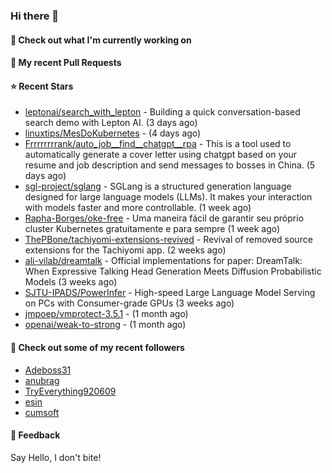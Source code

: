 ### Hi there 👋

#### 👷 Check out what I'm currently working on

#### 🔨 My recent Pull Requests


#### ⭐ Recent Stars

- [leptonai/search_with_lepton](https://github.com/leptonai/search_with_lepton) - Building a quick conversation-based search demo with Lepton AI. (3 days ago)
- [linuxtips/MesDoKubernetes](https://github.com/linuxtips/MesDoKubernetes) -  (4 days ago)
- [Frrrrrrrrank/auto_job__find__chatgpt__rpa](https://github.com/Frrrrrrrrank/auto_job__find__chatgpt__rpa) - This is a tool used to automatically generate a cover letter using chatgpt based on your resume and job description and send messages to bosses in China. (5 days ago)
- [sgl-project/sglang](https://github.com/sgl-project/sglang) - SGLang is a structured generation language designed for large language models (LLMs). It makes your interaction with models faster and more controllable. (1 week ago)
- [Rapha-Borges/oke-free](https://github.com/Rapha-Borges/oke-free) - Uma maneira fácil de garantir seu próprio cluster Kubernetes gratuitamente e para sempre (1 week ago)
- [ThePBone/tachiyomi-extensions-revived](https://github.com/ThePBone/tachiyomi-extensions-revived) - Revival of removed source extensions for the Tachiyomi app.  (2 weeks ago)
- [ali-vilab/dreamtalk](https://github.com/ali-vilab/dreamtalk) - Official implementations for paper: DreamTalk: When Expressive Talking Head Generation Meets Diffusion Probabilistic Models (3 weeks ago)
- [SJTU-IPADS/PowerInfer](https://github.com/SJTU-IPADS/PowerInfer) - High-speed Large Language Model Serving on PCs with Consumer-grade GPUs (3 weeks ago)
- [jmpoep/vmprotect-3.5.1](https://github.com/jmpoep/vmprotect-3.5.1) -  (1 month ago)
- [openai/weak-to-strong](https://github.com/openai/weak-to-strong) -  (1 month ago)

#### 👯 Check out some of my recent followers

- [Adeboss31](https://github.com/Adeboss31)
- [anubrag](https://github.com/anubrag)
- [TryEverything920609](https://github.com/TryEverything920609)
- [esin](https://github.com/esin)
- [cumsoft](https://github.com/cumsoft)

#### 💬 Feedback

Say Hello, I don't bite!